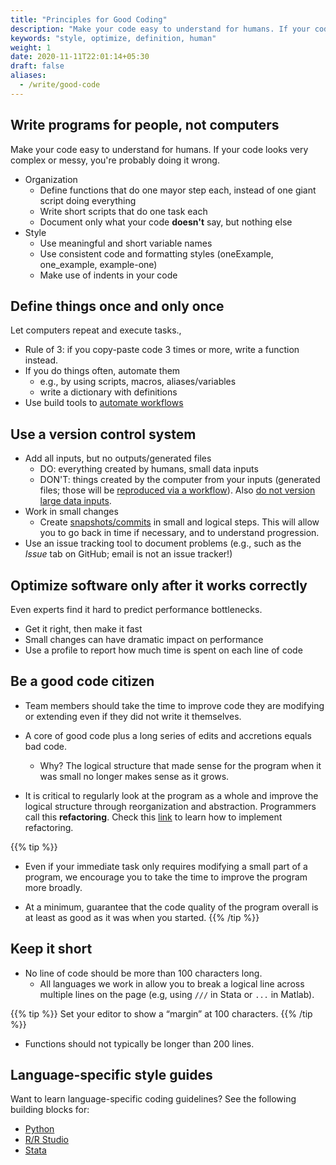 ```yaml
---
title: "Principles for Good Coding"
description: "Make your code easy to understand for humans. If your code looks very complex or messy, you're probably doing it wrong."
keywords: "style, optimize, definition, human"
weight: 1
date: 2020-11-11T22:01:14+05:30
draft: false
aliases:
  - /write/good-code
---
```


## Write programs for people, not computers

Make your code easy to understand for humans. If your code looks very complex or messy, you're probably doing it wrong.

- Organization
    - Define functions that do one mayor step each, instead of one giant script doing everything
    - Write short scripts that do one task each
    - Document only what your code **doesn't** say, but nothing else
- Style
    - Use meaningful and short variable names
    - Use consistent code and formatting styles (oneExample, one_example, example-one)
    - Make use of indents in your code

## Define things once and only once

Let computers repeat and execute tasks.,

- Rule of 3: if you copy-paste code 3 times or more, write a function instead.
- If you do things often, automate them
    - e.g., by using scripts, macros, aliases/variables
    - write a dictionary with definitions
- Use build tools to [automate workflows](/topics/project-setup/principles-of-project-setup-and-workflow-management/automation/)

## Use a version control system

- Add all inputs, but no outputs/generated files
    - DO: everything created by humans, small data inputs
    - DON'T: things created by the computer from your inputs (generated files; those will be [reproduced via a workflow](/topics/project-setup/principles-of-project-setup-and-workflow-management/automation/)). Also [do not version large data inputs](/topics/project-setup/principles-of-project-setup-and-workflow-management/directories/).
- Work in small changes
    - Create [snapshots/commits](/topics/share-your-results-and-project/use-github/versioning-using-git/) in small and logical steps. This will allow you to go back in time if necessary, and to understand progression.
-  Use an issue tracking tool to document problems (e.g., such as the *Issue* tab on GitHub; email is not an issue tracker!)

## Optimize software only after it works correctly

Even experts find it hard to predict performance bottlenecks.

- Get it right, then make it fast
- Small changes can have dramatic impact on performance
- Use a profile to report how much time is spent on each line of code

## Be a good code citizen
- Team members should take the time to improve code they are modifying or extending even if they did not write it themselves.
- A core of good code plus a long series of edits and accretions equals bad code.
  - Why? The logical structure that made sense for the program when it was small no longer makes sense as it grows.

- It is critical to regularly look at the program as a whole and improve the logical structure through reorganization and abstraction. Programmers call this **refactoring**. Check this [link](https://refactoring.guru/refactoring/) to learn how to implement refactoring.

{{% tip %}}
- Even if your immediate task only requires modifying a small part of a program, we encourage you to take the time to improve the program more broadly.

- At a minimum, guarantee that the code quality of the program overall is at least as good as it was when you started.
{{% /tip %}}
## Keep it short
- No line of code should be more than 100 characters long.
  - All languages we work in allow you to break a logical line across multiple lines on the page (e.g, using `///` in Stata or `...` in Matlab).

{{% tip %}}
   Set your editor to show a “margin” at 100 characters.
{{% /tip %}}
- Functions should not typically be longer than 200 lines.

## Language-specific style guides
Want to learn language-specific coding guidelines? See the following building blocks for:

- [Python](/python/style-guides)
- [R/R Studio](/r/style-guides)
- [Stata](/stata/style-guides)
